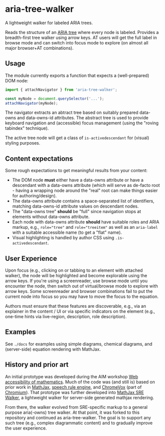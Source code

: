 # aria-tree-walker

A lightweight walker for labeled ARIA trees.

Reads the structure of an [ARIA tree](https://www.w3.org/TR/wai-aria-1.2/#tree) where every node is labeled. Provides a breadth-first tree walker using arrow keys. AT users will get the full label in browse mode and can switch into focus mode to explore (on almost all major browser+AT combinations).

## Usage

The module currently exports a function that expects a (well-prepared) DOM node:

```js
import { attachNavigator } from 'aria-tree-walker';

const myNode = document.querySelector('...');
attachNavigator(myNode);
```

The navigator extracts an abtract tree based on suitably prepared data-owns and data-owns-id attributes. The abstract tree is used to provide keyboard navigation and (accessible) focus management (using the "roving tabindex" technique).

The active tree node will get a class of `is-activedescendant` for (visual) styling purposes.

## Content expectations

Some rough expectations to get meaningful results from your content:

- The DOM node **must** either have a data-owns attribute or have a descendant with a data-owns attribute (which will serve as de-facto root - having a wrapping node around the "real" root can make things easier for authoring/design).
- The data-owns attribute contains a space-separated list of identifiers, matching data-owns-id attribute values on descendant nodes.
- The "data-owns tree" **should** be "full" since navigation stops at elements without data-owns attribute.
- Each node with data-owns attribute **should** have suitable roles and ARIA markup, e.g., `role="tree"` and `role="treeitem"` as well as an `aria-label` with a suitable accessible name (to get a "flat" name).
- Visual highlighting is handled by author CSS using `.is-activedescendant`.

## User Experience

Upon focus (e.g., clicking on or tabbing to an element with attached walker), the node will be highlighted and become explorable using the arrow keys. If you're using a screenreader, use browse mode until you encounter the node, then switch out of virtual/browse mode to explore with arrow keys. Some screenreader and browser combinations fail to put the current node into focus so you may have to move the focus to the equation.

Authors must ensure that these features are discoverable, e.g., via an explainer in the content / UI or via specific indicators on the element (e.g., one-time hints via live-region, description, role description).

## Examples

See `./docs` for examples using simple diagrams, chemical diagrams, and (server-side) equation rendering with MathJax.

## History and prior art

An initial prototype was developed during the AIM workshop [Web accessibility of mathematics](https://aimath.org/pastworkshops/webmath.html). Much of the code was (and still is) based on prior work in [MathJax](https://github.com/mathjax/MathJax), [speech rule engine](https://github.com/zorkow/speech-rule-engine/issues), and [ChromeVox](http://www.chromevox.com/) (part of [Chromium](https://www.chromium.org/)). That prototype was further developed into [MathJax SRE Walker](https://github.com/krautzource/mathjax-sre-walker), a lightweight walker for server-side generated mathjax rendering.

From there, the walker evolved from SRE-specific markup to a general purpose aria(-owns) tree walker. At that point, it was forked to this repository and continued as aria-tree-walker. The goal is to support any such tree (e.g., complex diagrammatic content) and to gradually improve the user experience.
